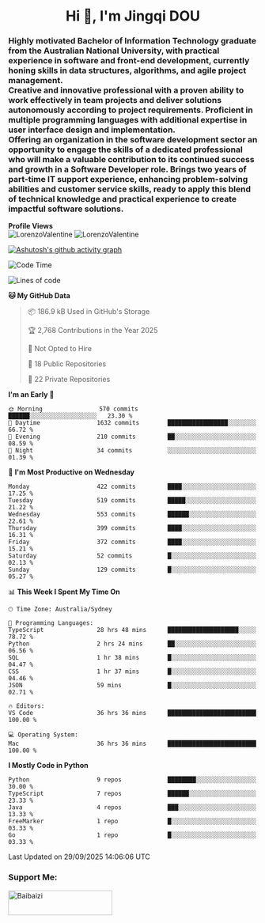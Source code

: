 <h1 align="center">Hi 👋, I'm Jingqi DOU</h1>
<h3 align="left">
Highly motivated Bachelor of Information Technology graduate from the Australian National University, with practical experience in software and front-end development, currently honing skills in data structures, algorithms, and agile project management. <br>
Creative and innovative professional with a proven ability to work effectively in team projects and deliver solutions autonomously according to project requirements. Proficient in multiple programming languages with additional expertise in user interface design and implementation. <br>
Offering an organization in the software development sector an opportunity to engage the skills of a dedicated professional who will make a valuable contribution to its continued success and growth in a Software Developer role. Brings two years of part-time IT support experience, enhancing problem-solving abilities and customer service skills, ready to apply this blend of technical knowledge and practical experience to create impactful software solutions. 
</h3>

**Profile Views**<br>
<img src="https://count.getloli.com/@LorenzoValentine?name=LorenzoValentine&theme=asoul&padding=7&offset=0&align=center&scale=2&pixelated=1&darkmode=auto&prefix=020315" alt="LorenzoValentine" theme="rule34" />
<img src="https://count.getloli.com/@LorenzoValentine?name=LorenzoValentine&theme=food&padding=7&offset=0&align=center&scale=2&pixelated=1&darkmode=auto&prefix=020315" alt="LorenzoValentine" theme="rule34" />

[![Ashutosh's github activity graph](https://github-readme-activity-graph.vercel.app/graph?username=LorenzoValentine)](https://github.com/ashutosh00710/github-readme-activity-graph)

<!--START_SECTION:waka-->
![Code Time](http://img.shields.io/badge/Code%20Time-2%2C405%20hrs%2018%20mins-blue)

![Lines of code](https://img.shields.io/badge/From%20Hello%20World%20I%27ve%20Written-547.5%20thousand%20lines%20of%20code-blue)

**🐱 My GitHub Data** 

> 📦 186.9 kB Used in GitHub's Storage 
 > 
> 🏆 2,768 Contributions in the Year 2025
 > 
> 🚫 Not Opted to Hire
 > 
> 📜 18 Public Repositories 
 > 
> 🔑 22 Private Repositories 
 > 
**I'm an Early 🐤** 

```text
🌞 Morning                570 commits         ██████░░░░░░░░░░░░░░░░░░░   23.30 % 
🌆 Daytime                1632 commits        █████████████████░░░░░░░░   66.72 % 
🌃 Evening                210 commits         ██░░░░░░░░░░░░░░░░░░░░░░░   08.59 % 
🌙 Night                  34 commits          ░░░░░░░░░░░░░░░░░░░░░░░░░   01.39 % 
```
📅 **I'm Most Productive on Wednesday** 

```text
Monday                   422 commits         ████░░░░░░░░░░░░░░░░░░░░░   17.25 % 
Tuesday                  519 commits         █████░░░░░░░░░░░░░░░░░░░░   21.22 % 
Wednesday                553 commits         ██████░░░░░░░░░░░░░░░░░░░   22.61 % 
Thursday                 399 commits         ████░░░░░░░░░░░░░░░░░░░░░   16.31 % 
Friday                   372 commits         ████░░░░░░░░░░░░░░░░░░░░░   15.21 % 
Saturday                 52 commits          █░░░░░░░░░░░░░░░░░░░░░░░░   02.13 % 
Sunday                   129 commits         █░░░░░░░░░░░░░░░░░░░░░░░░   05.27 % 
```


📊 **This Week I Spent My Time On** 

```text
🕑︎ Time Zone: Australia/Sydney

💬 Programming Languages: 
TypeScript               28 hrs 48 mins      ████████████████████░░░░░   78.72 % 
Python                   2 hrs 24 mins       ██░░░░░░░░░░░░░░░░░░░░░░░   06.56 % 
SQL                      1 hr 38 mins        █░░░░░░░░░░░░░░░░░░░░░░░░   04.47 % 
CSS                      1 hr 37 mins        █░░░░░░░░░░░░░░░░░░░░░░░░   04.46 % 
JSON                     59 mins             █░░░░░░░░░░░░░░░░░░░░░░░░   02.71 % 

🔥 Editors: 
VS Code                  36 hrs 36 mins      █████████████████████████   100.00 % 

💻 Operating System: 
Mac                      36 hrs 36 mins      █████████████████████████   100.00 % 
```

**I Mostly Code in Python** 

```text
Python                   9 repos             ████████░░░░░░░░░░░░░░░░░   30.00 % 
TypeScript               7 repos             ██████░░░░░░░░░░░░░░░░░░░   23.33 % 
Java                     4 repos             ███░░░░░░░░░░░░░░░░░░░░░░   13.33 % 
FreeMarker               1 repo              █░░░░░░░░░░░░░░░░░░░░░░░░   03.33 % 
Go                       1 repo              █░░░░░░░░░░░░░░░░░░░░░░░░   03.33 % 
```




 Last Updated on 29/09/2025 14:06:06 UTC
<!--END_SECTION:waka-->

<!-- [![willianrod's wakatime stats](https://github-readme-stats.vercel.app/api/wakatime?username=lorenzoval2050)](https://github.com/anuraghazra/github-readme-stats) -->


<h3 align="left">Support Me:</h3>
<p><a href="https://www.buymeacoffee.com/Baibaizi"> <img align="left" src="https://cdn.buymeacoffee.com/buttons/v2/default-yellow.png" height="50" width="210" alt="Baibaizi" /></a></p><br><br>
